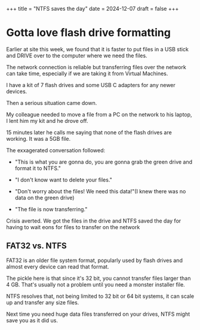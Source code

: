 +++
title = "NTFS saves the day"
date = 2024-12-07
draft = false
+++

# Gotta love flash drive formatting

Earlier at site this week, we found that it is faster to put files in a USB stick and DRIVE over to the computer where we need the files.

The network connection is reliable but transferring files over the network can take time, especially if we are taking it from Virtual Machines.

I have a kit of 7 flash drives and some USB C adapters for any newer devices.

Then a serious situation came down.

My colleague needed to move a file from a PC on the network to his laptop, I lent him my kit and he drove off.

15 minutes later he calls me saying that none of the flash drives are working. It was a 5GB file.

The exxagerated conversation followed:

- "This is what you are gonna do, you are gonna grab the green drive and format it to NTFS."

- "I don't know want to delete your files."

- "Don't worry about the files! We need this data!"(I knew there was no data on the green drive)

- "The file is now transferring."

Crisis averted. We got the files in the drive and NTFS saved the day for having to wait eons for files to transfer on the network

## FAT32 vs. NTFS

FAT32 is an older file system format, popularly used by flash drives and almost every device can read that format.

The pickle here is that since it's 32 bit, you cannot transfer files larger than 4 GB. That's usually not a problem until you need a monster installer file.

NTFS resolves that, not being limited to 32 bit or 64 bit systems, it can scale up and transfer any size files. 

Next time you need huge data files transferred on your drives, NTFS might save you as it did us. 





